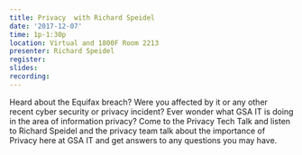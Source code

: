 ```yaml
---
title: Privacy  with Richard Speidel
date: '2017-12-07'
time: 1p-1:30p
location: Virtual and 1800F Room 2213
presenter: Richard Speidel
register:
slides:
recording:
---
```


Heard about the Equifax breach? Were you affected by it or any other recent cyber security or privacy incident? Ever wonder what GSA IT is doing in the area of information privacy? Come to the Privacy Tech Talk and listen to Richard Speidel and the privacy team talk about the importance of Privacy here at GSA IT and get answers to any questions you may have.